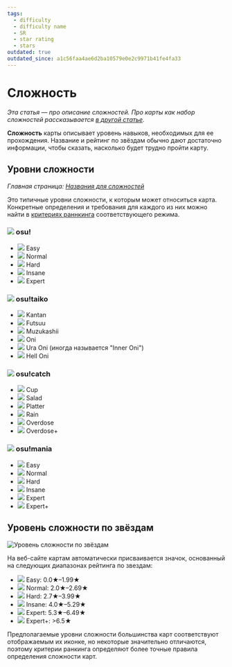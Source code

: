 ```yaml
---
tags:
  - difficulty
  - difficulty name
  - SR
  - star rating
  - stars
outdated: true
outdated_since: a1c56faa4ae6d2ba10579e0e2c9971b41fe4fa33
---
```


# Сложность

*Эта статья — про описание сложностей. Про карты как набор сложностей рассказывается [в другой статье](/wiki/Beatmap).*

**Сложность** карты описывает уровень навыков, необходимых для ее прохождения. Название и рейтинг по звёздам обычно дают достаточно информации, чтобы сказать, насколько будет трудно пройти карту.

## Уровни сложности

*Главная страница: [Названия для сложностей](/wiki/Ranking_Criteria/Difficulty_Naming)*

Это типичные уровни сложности, к которым может относиться карта. Конкретные определения и требования для каждого из них можно найти в [критериях раннкинга](/wiki/Ranking_Criteria) соответствующего режима.

### ![](/wiki/shared/mode/osu.png) osu!

- ![](/wiki/shared/diff/easy-s.png) Easy
- ![](/wiki/shared/diff/normal-s.png) Normal
- ![](/wiki/shared/diff/hard-s.png) Hard
- ![](/wiki/shared/diff/insane-s.png) Insane
- ![](/wiki/shared/diff/expert-s.png) Expert

### ![](/wiki/shared/mode/taiko.png) osu!taiko

- ![](/wiki/shared/diff/easy-t.png) Kantan
- ![](/wiki/shared/diff/normal-t.png) Futsuu
- ![](/wiki/shared/diff/hard-t.png) Muzukashii
- ![](/wiki/shared/diff/insane-t.png) Oni
- ![](/wiki/shared/diff/expert-t.png) Ura Oni (иногда называется "Inner Oni")
- ![](/wiki/shared/diff/expertplus-t.png) Hell Oni

### ![](/wiki/shared/mode/catch.png) osu!catch

- ![](/wiki/shared/diff/easy-c.png) Cup
- ![](/wiki/shared/diff/normal-c.png) Salad
- ![](/wiki/shared/diff/hard-c.png) Platter
- ![](/wiki/shared/diff/insane-c.png) Rain
- ![](/wiki/shared/diff/expert-c.png) Overdose
- ![](/wiki/shared/diff/expertplus-c.png) Overdose+

### ![](/wiki/shared/mode/mania.png) osu!mania

- ![](/wiki/shared/diff/easy-m.png) Easy
- ![](/wiki/shared/diff/normal-m.png) Normal
- ![](/wiki/shared/diff/hard-m.png) Hard
- ![](/wiki/shared/diff/insane-m.png) Insane
- ![](/wiki/shared/diff/expert-m.png) Expert
- ![](/wiki/shared/diff/expertplus-m.png) Expert+

## Уровень сложности по звёздам

![Уровень сложности по звёздам](img/SR-range.png)

На веб-сайте картам автоматически присваивается значок, основанный на следующих диапазонах рейтинга по звездам:

- ![](/wiki/shared/diff/easy-s.png) Easy: 0.0★–1.99★
- ![](/wiki/shared/diff/normal-s.png) Normal: 2.0★–2.69★
- ![](/wiki/shared/diff/hard-s.png) Hard: 2.7★–3.99★
- ![](/wiki/shared/diff/insane-s.png) Insane: 4.0★–5.29★
- ![](/wiki/shared/diff/expert-s.png) Expert: 5.3★–6.49★
- ![](/wiki/shared/diff/expertplus-s.png) Expert+: >6.5★

Предполагаемые уровни сложности большинства карт соответствуют отображаемым их иконке, но некоторые значительно отличаются, поэтому критерии ранкинга определяют более точные правила определения сложности карт.

